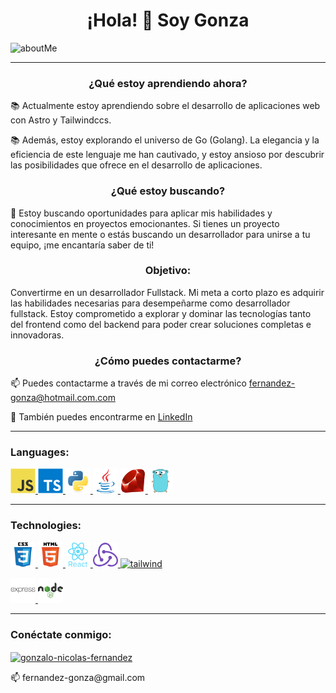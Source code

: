<h1 align="center">¡Hola! 👋 Soy Gonza</h1>

![aboutMe](https://github.com/CharlyGon/CharlyGon/assets/89945170/1af2912a-98ba-4dc5-a9cb-38f09262795e)

<hr>

<h3 align="center">¿Qué estoy aprendiendo ahora?</h3>

📚 Actualmente estoy aprendiendo sobre el desarrollo de aplicaciones web con Astro y Tailwindccs.

📚 Además, estoy explorando el universo de Go (Golang). La elegancia y la eficiencia de este lenguaje me han cautivado,
y estoy ansioso por descubrir las posibilidades que ofrece en el desarrollo de aplicaciones.

<h3 align="center">¿Qué estoy buscando?</h3>

🚀 Estoy buscando oportunidades para aplicar mis habilidades y conocimientos en proyectos emocionantes. Si tienes un
proyecto interesante en mente o estás buscando un desarrollador para unirse a tu equipo, ¡me encantaría saber de ti!

<h3 align="center">Objetivo:</h3>

Convertirme en un desarrollador Fullstack.
Mi meta a corto plazo es adquirir las habilidades necesarias para desempeñarme como desarrollador fullstack. Estoy
comprometido a explorar y dominar las tecnologías tanto del frontend como del backend para poder crear soluciones
completas e innovadoras.

<h3 align="center">¿Cómo puedes contactarme?</h3>

📫 Puedes contactarme a través de mi correo electrónico
[fernandez-gonza@hotmail.com.com](mailto:fernandez-gonza@hotmail.com)

🔗 También puedes encontrarme en [LinkedIn](https://www.linkedin.com/in/gonzalo-nicolas-fernandez/)

<hr />
<h3 align="left">Languages:</h3>
<div align="left">
    <a href="https://developer.mozilla.org/en-US/docs/Web/JavaScript" target="_blank" rel="noreferrer">
        <img src="https://raw.githubusercontent.com/devicons/devicon/master/icons/javascript/javascript-original.svg"
            alt="javascript" width="40" height="40" />
    </a>
    <a href="https://www.typescriptlang.org/" target="_blank" rel="noreferrer">
        <img src="https://raw.githubusercontent.com/devicons/devicon/master/icons/typescript/typescript-original.svg"
            alt="typescript" width="40" height="40" />
    </a>
    <a href="https://www.python.org" target="_blank" rel="noreferrer">
        <img src="https://raw.githubusercontent.com/devicons/devicon/master/icons/python/python-original.svg"
            alt="python" width="40" height="40" />
    </a>
    <a href="https://www.java.com" target="_blank" rel="noreferrer">
        <img src="https://raw.githubusercontent.com/devicons/devicon/master/icons/java/java-original.svg"
            alt="java" width="40" height="40" />
    </a>
    <a href="https://www.ruby-lang.org/en/" target="_blank" rel="noreferrer">
        <img src="https://raw.githubusercontent.com/devicons/devicon/master/icons/ruby/ruby-original.svg"
            alt="ruby" width="40" height="40" />
    </a>
    <a href="https://golang.org" target="_blank" rel="noreferrer">
        <img src="https://raw.githubusercontent.com/devicons/devicon/master/icons/go/go-original.svg" alt="go" width="40"
            height="40" />
    </a>
</div>

<hr>

<h3 align="left">Technologies: </h3>

<p align="left"> <a href="https://www.w3schools.com/css/" target="_blank"
        rel="noreferrer"> <img
            src="https://raw.githubusercontent.com/devicons/devicon/master/icons/css3/css3-original-wordmark.svg"
            alt="css3" width="40" height="40" /> </a> <a href="https://www.w3.org/html/" target="_blank"
        rel="noreferrer"> <img
            src="https://raw.githubusercontent.com/devicons/devicon/master/icons/html5/html5-original-wordmark.svg"
            alt="html5" width="40" height="40" /> </a> <a href="https://reactjs.org/" target="_blank" rel="noreferrer">
        <img src="https://raw.githubusercontent.com/devicons/devicon/master/icons/react/react-original-wordmark.svg"
            alt="react" width="40" height="40" /> </a> <a href="https://redux.js.org" target="_blank" rel="noreferrer">
        <img src="https://raw.githubusercontent.com/devicons/devicon/master/icons/redux/redux-original.svg" alt="redux"
            width="40" height="40" /> </a> 
             <a href="https://tailwindcss.com/" target="_blank" rel="noreferrer"> <img
            src="https://www.vectorlogo.zone/logos/tailwindcss/tailwindcss-icon.svg" alt="tailwind" width="40"
            height="40" /> </a> </p>


<p align="left"> <a href="https://expressjs.com" target="_blank" rel="noreferrer"> <img
            src="https://raw.githubusercontent.com/devicons/devicon/master/icons/express/express-original-wordmark.svg"
            alt="express" width="40" height="40" /> </a> <a href="https://nodejs.org" target="_blank" rel="noreferrer">
        <img src="https://raw.githubusercontent.com/devicons/devicon/master/icons/nodejs/nodejs-original-wordmark.svg"
            alt="nodejs" width="40" height="40" /> </a> 
<hr>

<h3 align="left">Conéctate conmigo:</h3>

<p align="left">
    <a href="https://www.linkedin.com/in/gonzalo-nicolas-fernandez/" target="blank">
        <img align="center"
            src="https://raw.githubusercontent.com/rahuldkjain/github-profile-readme-generator/master/src/images/icons/Social/linked-in-alt.svg"
            alt="gonzalo-nicolas-fernandez" height="30" width="40" />
    </a>
</p>
<p>📫 fernandez-gonza@gmail.com </p>